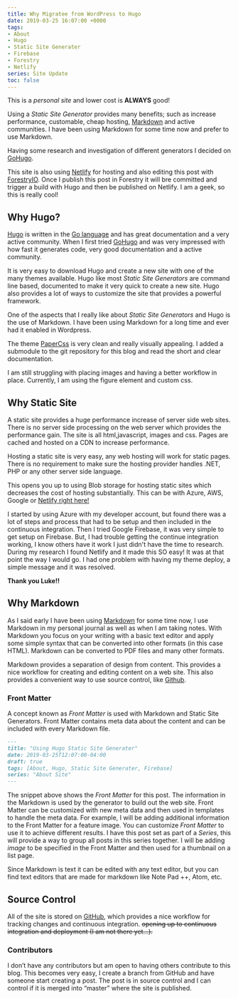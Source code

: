 ```yaml
---
title: Why Migratee from WordPress to Hugo
date: 2019-03-25 16:07:00 +0000
tags:
- About
- Hugo
- Static Site Generater
- Firebase
- Forestry
- Netlify
series: Site Update
toc: false
---
```

This is a _personal site_ and lower cost is **ALWAYS** good!

Using a _Static Site Generator_ provides many benefits;  such as increase performance, customable, cheap hosting, [Markdown](https://en.wikipedia.org/wiki/Markdown) and active communities. I have been using Markdown for some time now and prefer to use Markdown. 

Having some research and investigation of different generators I decided on [GoHugo](https://www.gohugo.io). 

This site is also using [Netlify](https://www.netlify.com) for hosting and also editing this post with [ForestryIO](https://www.forestry.io). Once I publish this post in Forestry it will bre committed and trigger a build with Hugo and then be published on Netlify. I am a geek, so this is really cool!

## Why Hugo?

[Hugo](https://gohugo.io) is written in the [Go language](https://golang.org) and has great documentation and a very active community. When I first tried [GoHugo](https://www.gohugo.io) and was very impressed with how fast it generates code, very good documentation and a active community.

It is very easy to download Hugo and create a new site with one of the many themes available. Hugo like most _Static Site Generators_ are command line based, documented to make it very quick to create a new site. Hugo also provides a lot of ways to customize the site that provides a powerful framework.

One of the aspects that I really like about _Static Site Generators_ and Hugo is the use of Markdown. I have been using Markdown for a long time and ever had it enabled in Wordpress.

The theme [PaperCss](https://papercss-hugo-theme.netlify.com/) is very clean and really visually appealing. I added a submodule to the git repository for this blog and read the short and clear documentation. 

I am still struggling with placing images and having a better workflow in place. Currently, I am using the figure element and custom css.

## Why Static Site

A static site provides a huge performance increase of server side web sites. There is no server side processing on the web server which provides the performance gain. The site is all html,javascript, images and css. Pages are cached and hosted on a CDN to increase performance.

Hosting a static site is very easy, any web hosting will work for static pages. There is no requirement to make sure the hosting provider handles .NET, PHP or any other server side language. 

This opens you up to using Blob storage for hosting static sites which decreases the cost of hosting substantially. This can be with Azure, AWS, Google or [Netlify right here!](https://netlify.com) 

I started by using Azure with my developer account, but found there was a lot of steps and process that had to be setup and then included in the continuous integration. Then I tried Google Firebase, it was very simple to get setup on Firebase. But, I had trouble getting the continue integration working, I know others have it work I just didn't have the time to research. During my research I found Netlify and it made this SO easy! It was at that point the way I would go. I had one problem with having my theme deploy, a simple message and it was resolved.  

**Thank you Luke!!**

## Why Markdown

As I said early I have been using [Markdown](https://en.wikipedia.org/wiki/Markdown) for some time now, I use Markdown in my personal journal as well as when I am taking notes. With Markdown you focus on your writing with a basic text editor and apply some simple syntax that can be converted into other formats (in this case HTML). Markdown can be converted to PDF files and many other formats.

Markdown provides a separation of design from content. This provides a nice workflow for creating and editing content on a web site. This also provides a convenient way to use source control, like [Github](https://github.com).

### Front Matter

A concept known as _Front Matter_ is used with Markdown and Static Site Generators. Front Matter contains meta data about the content and can be included with every Markdown file.

```md
---
title: "Using Hugo Static Site Generater"
date: 2019-03-25T12:07:00-04:00
draft: true
tags: [About, Hugo, Static Site Generater, Firebase]
series: "About Site"
---
```

The snippet above shows the _Front Matter_ for this post. The information in the Markdown is used by the generator to build out the web site. Front Matter can be customized with new meta data and then used in templates to handle the meta data. For example, I will be adding additional information to the Front Matter for a feature image. You can customize _Front Matter_ to use it to achieve different results. I have this post set as part of a _Series_, this will provide a way to  group all posts in this series together. I will be adding _image_ to be specified in the Front Matter and then used for a thumbnail on a list page.

Since Markdown is text it can be edited with any text editor, but you can find text editors that are made for markdown like Note Pad ++, Atom, etc.

## Source Control

All of the site is stored on [GitHub](https://github.com), which provides a nice workflow for tracking changes and continuous integration. ~~opening up to continuous integration and deployment (I am not there yet...).~~

### Contributors

I don’t have any contributors but am open to having others contribute to this blog. This becomes very easy, I create a branch from GitHub and have someone start creating a post. The post is in source control and I can control if it is merged into “master” where the site is published.
